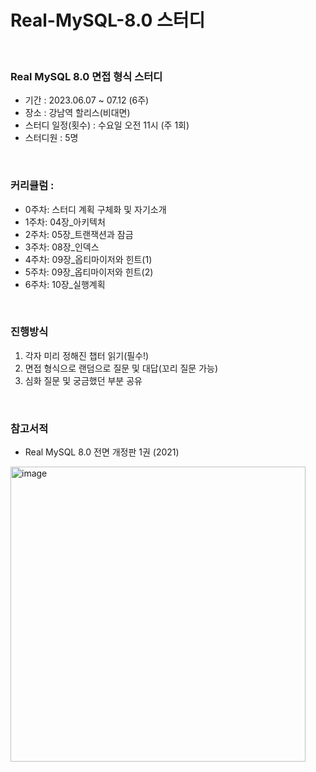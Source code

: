 # Real-MySQL-8.0 스터디

<br>

### Real MySQL 8.0 면접 형식 스터디

* 기간 : 2023.06.07 ~ 07.12 (6주)
* 장소 : 강남역 할리스(비대면)
* 스터디 일정(횟수) : 수요일 오전 11시 (주 1회)
* 스터디원 : 5명

<br>

### 커리큘럼 :
  * 0주차: 스터디 계획 구체화 및 자기소개
  * 1주차: 04장_아키텍처
  * 2주차: 05장_트랜잭션과 잠금
  * 3주차: 08장_인덱스
  * 4주차: 09장_옵티마이저와 힌트(1)
  * 5주차: 09장_옵티마이저와 힌트(2)
  * 6주차: 10장_실행계획
 
<br>

### 진행방식
1. 각자 미리 정해진 챕터 읽기(필수!)
2. 면접 형식으로 랜덤으로 질문 및 대답(꼬리 질문 가능)
3. 심화 질문 및 궁금했던 부분 공유

<br>

### 참고서적
* Real MySQL 8.0 전면 개정판 1권 (2021) <br>

<img width="472" alt="image" src="https://github.com/LINK-Community/Real-MySQL-8.0/assets/88137420/2f3c02d2-1e55-4481-b669-432a8877aa19">
